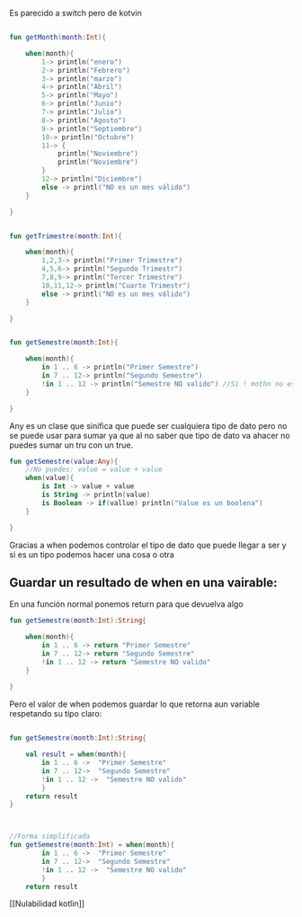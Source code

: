 Es parecido a switch pero de kotvin

````kotlin

fun getMonth(month:Int){

	when(month){
		1-> println("enero")
		2-> println("Febrero")
		3-> println("marzo")
		4-> println("Abril")
		5-> println("Mayo")
		6-> println("Junio")
		7-> println("Julio")
		8-> println("Agosto")
		9-> println("Septiembre")
		10-> println("Octubre")
		11-> {
			println("Noviembre")
			println("Noviembre")
		}
		12-> println("Diciembre")
		else -> printl("NO es un mes válido")
	}

}


fun getTrimestre(month:Int){

	when(month){
		1,2,3-> println("Primer Trimestre")
		4,5,6-> println("Segundo Trimestr")		
		7,8,9-> println("Tercer Trimestre")	
		10,11,12-> println("Cuarto Trimestr")		
		else -> printl("NO es un mes válido")
	}

}


fun getSemestre(month:Int){

	when(month){
		in 1 .. 6 -> println("Primer Semestre")
		in 7 .. 12-> println("Segundo Semestre")				
		!in 1 .. 12 -> println("Semestre NO valido") //Si ! mothn no esta en entre 1 y 12 muestra no valido	
	}

}


`````


Any es un clase que sinifica que puede ser cualquiera tipo de dato pero no se puede usar para sumar ya que al no saber que tipo de dato va ahacer no puedes sumar un tru con un true.

````Kotlin
fun getSemestre(value:Any){
	//No puedes: value = value + value
	when(value){
		is Int -> value + value
		is String -> println(value)
		is Boolean -> if(vallue) println("Value es un boolena")
	}

}
`````

Gracias a when podemos controlar el tipo de dato que puede llegar a ser y si es un tipo podemos hacer una cosa o otra


## Guardar un resultado de when en una vairable:

En una función normal ponemos return para que devuelva algo

````kotlin
fun getSemestre(month:Int):String{

	when(month){
		in 1 .. 6 -> return "Primer Semestre"
		in 7 .. 12-> return "Segundo Semestre"
		!in 1 .. 12 -> return "Semestre NO valido"		
	}
	
}

````

Pero el valor de when podemos guardar lo que retorna aun variable respetando su tipo claro:

````kotlin

fun getSemestre(month:Int):String{

	val result = when(month){
		in 1 .. 6 ->  "Primer Semestre"
		in 7 .. 12->  "Segundo Semestre"
		!in 1 .. 12 ->  "Semestre NO valido"		
		}
	return result
}



//Forma simplificada
fun getSemestre(month:Int) = when(month){
		in 1 .. 6 ->  "Primer Semestre"
		in 7 .. 12->  "Segundo Semestre"
		!in 1 .. 12 ->  "Semestre NO valido"		
		}
	return result

````

[[Nulabilidad kotlin]]